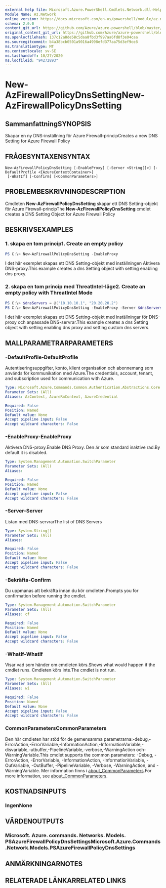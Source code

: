 ```yaml
---
external help file: Microsoft.Azure.PowerShell.Cmdlets.Network.dll-Help.xml
Module Name: Az.Network
online version: https://docs.microsoft.com/en-us/powershell/module/az.network/new-azfirewallpolicydnssetting
schema: 2.0.0
content_git_url: https://github.com/Azure/azure-powershell/blob/master/src/Network/Network/help/New-AzFirewallPolicyDnsSetting.md
original_content_git_url: https://github.com/Azure/azure-powershell/blob/master/src/Network/Network/help/New-AzFirewallPolicyDnsSetting.md
ms.openlocfilehash: 137c12a8de58c5daa8fbd3f997aa6fd8f3e04caa
ms.sourcegitcommit: b4a38bcb0501a9016a4998efd377aa75d3ef9ce8
ms.translationtype: MT
ms.contentlocale: sv-SE
ms.lasthandoff: 10/27/2020
ms.locfileid: "94272893"
---
```

# <span data-ttu-id="4e777-101">New-AzFirewallPolicyDnsSetting</span><span class="sxs-lookup"><span data-stu-id="4e777-101">New-AzFirewallPolicyDnsSetting</span></span>

## <span data-ttu-id="4e777-102">Sammanfattning</span><span class="sxs-lookup"><span data-stu-id="4e777-102">SYNOPSIS</span></span>
<span data-ttu-id="4e777-103">Skapar en ny DNS-inställning för Azure Firewall-princip</span><span class="sxs-lookup"><span data-stu-id="4e777-103">Creates a new DNS Setting for Azure Firewall Policy</span></span>

## <span data-ttu-id="4e777-104">FRÅGESYNTAXEN</span><span class="sxs-lookup"><span data-stu-id="4e777-104">SYNTAX</span></span>

```
New-AzFirewallPolicyDnsSetting [-EnableProxy] [-Server <String[]>] [-DefaultProfile <IAzureContextContainer>]
 [-WhatIf] [-Confirm] [<CommonParameters>]
```

## <span data-ttu-id="4e777-105">PROBLEMBESKRIVNING</span><span class="sxs-lookup"><span data-stu-id="4e777-105">DESCRIPTION</span></span>
<span data-ttu-id="4e777-106">Cmdleten **New-AzFirewallPolicyDnsSetting** skapar ett DNS Setting-objekt för Azure Firewall-princip</span><span class="sxs-lookup"><span data-stu-id="4e777-106">The **New-AzFirewallPolicyDnsSetting** cmdlet creates a DNS Setting Object for Azure Firewall Policy</span></span>

## <span data-ttu-id="4e777-107">BESKRIVS</span><span class="sxs-lookup"><span data-stu-id="4e777-107">EXAMPLES</span></span>

### <span data-ttu-id="4e777-108">1. skapa en tom princip</span><span class="sxs-lookup"><span data-stu-id="4e777-108">1. Create an empty policy</span></span>
```powershell
PS C:\> New-AzFirewallPolicyDnsSetting -EnableProxy
```

<span data-ttu-id="4e777-109">I det här exemplet skapas ett DNS Setting-objekt med inställningen Aktivera DNS-proxy.</span><span class="sxs-lookup"><span data-stu-id="4e777-109">This example creates a dns Setting object with setting enabling dns proxy.</span></span>

### <span data-ttu-id="4e777-110">2. skapa en tom princip med ThreatIntel-läge</span><span class="sxs-lookup"><span data-stu-id="4e777-110">2. Create an empty policy with ThreatIntel Mode</span></span>
```powershell
PS C:\> $dnsServers = @("10.10.10.1", "20.20.20.2")
PS C:\> New-AzFirewallPolicyDnsSetting -EnableProxy -Server $dnsServers
```

<span data-ttu-id="4e777-111">I det här exemplet skapas ett DNS Setting-objekt med inställningar för DNS-proxy och anpassade DNS-servrar.</span><span class="sxs-lookup"><span data-stu-id="4e777-111">This example creates a dns Setting object with setting enabling dns proxy and setting custom dns servers.</span></span>

## <span data-ttu-id="4e777-112">MALLPARAMETRAR</span><span class="sxs-lookup"><span data-stu-id="4e777-112">PARAMETERS</span></span>

### <span data-ttu-id="4e777-113">-DefaultProfile</span><span class="sxs-lookup"><span data-stu-id="4e777-113">-DefaultProfile</span></span>
<span data-ttu-id="4e777-114">Autentiseringsuppgifter, konto, klient organisation och abonnemang som används för kommunikation med Azure.</span><span class="sxs-lookup"><span data-stu-id="4e777-114">The credentials, account, tenant, and subscription used for communication with Azure.</span></span>

```yaml
Type: Microsoft.Azure.Commands.Common.Authentication.Abstractions.Core.IAzureContextContainer
Parameter Sets: (All)
Aliases: AzContext, AzureRmContext, AzureCredential

Required: False
Position: Named
Default value: None
Accept pipeline input: False
Accept wildcard characters: False
```

### <span data-ttu-id="4e777-115">-EnableProxy</span><span class="sxs-lookup"><span data-stu-id="4e777-115">-EnableProxy</span></span>
<span data-ttu-id="4e777-116">Aktivera DNS-proxy.</span><span class="sxs-lookup"><span data-stu-id="4e777-116">Enable DNS Proxy.</span></span>
<span data-ttu-id="4e777-117">Den är som standard inaktive rad.</span><span class="sxs-lookup"><span data-stu-id="4e777-117">By default it is disabled.</span></span>

```yaml
Type: System.Management.Automation.SwitchParameter
Parameter Sets: (All)
Aliases:

Required: False
Position: Named
Default value: None
Accept pipeline input: False
Accept wildcard characters: False
```

### <span data-ttu-id="4e777-118">-Server</span><span class="sxs-lookup"><span data-stu-id="4e777-118">-Server</span></span>
<span data-ttu-id="4e777-119">Listan med DNS-servrar</span><span class="sxs-lookup"><span data-stu-id="4e777-119">The list of DNS Servers</span></span>

```yaml
Type: System.String[]
Parameter Sets: (All)
Aliases:

Required: False
Position: Named
Default value: None
Accept pipeline input: False
Accept wildcard characters: False
```

### <span data-ttu-id="4e777-120">-Bekräfta</span><span class="sxs-lookup"><span data-stu-id="4e777-120">-Confirm</span></span>
<span data-ttu-id="4e777-121">Du uppmanas att bekräfta innan du kör cmdleten.</span><span class="sxs-lookup"><span data-stu-id="4e777-121">Prompts you for confirmation before running the cmdlet.</span></span>

```yaml
Type: System.Management.Automation.SwitchParameter
Parameter Sets: (All)
Aliases: cf

Required: False
Position: Named
Default value: None
Accept pipeline input: False
Accept wildcard characters: False
```

### <span data-ttu-id="4e777-122">-WhatIf</span><span class="sxs-lookup"><span data-stu-id="4e777-122">-WhatIf</span></span>
<span data-ttu-id="4e777-123">Visar vad som händer om cmdleten körs.</span><span class="sxs-lookup"><span data-stu-id="4e777-123">Shows what would happen if the cmdlet runs.</span></span>
<span data-ttu-id="4e777-124">Cmdleten körs inte.</span><span class="sxs-lookup"><span data-stu-id="4e777-124">The cmdlet is not run.</span></span>

```yaml
Type: System.Management.Automation.SwitchParameter
Parameter Sets: (All)
Aliases: wi

Required: False
Position: Named
Default value: None
Accept pipeline input: False
Accept wildcard characters: False
```

### <span data-ttu-id="4e777-125">CommonParameters</span><span class="sxs-lookup"><span data-stu-id="4e777-125">CommonParameters</span></span>
<span data-ttu-id="4e777-126">Den här cmdleten har stöd för de gemensamma parametrarna:-debug,-ErrorAction,-ErrorVariable,-InformationAction,-InformationVariable,-disvariable,-utbuffer,-PipelineVariable,-verbose,-WarningAction och-WarningVariable.</span><span class="sxs-lookup"><span data-stu-id="4e777-126">This cmdlet supports the common parameters: -Debug, -ErrorAction, -ErrorVariable, -InformationAction, -InformationVariable, -OutVariable, -OutBuffer, -PipelineVariable, -Verbose, -WarningAction, and -WarningVariable.</span></span> <span data-ttu-id="4e777-127">Mer information finns i [about_CommonParameters](http://go.microsoft.com/fwlink/?LinkID=113216).</span><span class="sxs-lookup"><span data-stu-id="4e777-127">For more information, see [about_CommonParameters](http://go.microsoft.com/fwlink/?LinkID=113216).</span></span>

## <span data-ttu-id="4e777-128">KOSTNADS</span><span class="sxs-lookup"><span data-stu-id="4e777-128">INPUTS</span></span>

### <span data-ttu-id="4e777-129">Ingen</span><span class="sxs-lookup"><span data-stu-id="4e777-129">None</span></span>

## <span data-ttu-id="4e777-130">VÄRDEN</span><span class="sxs-lookup"><span data-stu-id="4e777-130">OUTPUTS</span></span>

### <span data-ttu-id="4e777-131">Microsoft. Azure. commands. Networks. Models. PSAzureFirewallPolicyDnsSettings</span><span class="sxs-lookup"><span data-stu-id="4e777-131">Microsoft.Azure.Commands.Network.Models.PSAzureFirewallPolicyDnsSettings</span></span>

## <span data-ttu-id="4e777-132">ANMÄRKNINGAR</span><span class="sxs-lookup"><span data-stu-id="4e777-132">NOTES</span></span>

## <span data-ttu-id="4e777-133">RELATERADE LÄNKAR</span><span class="sxs-lookup"><span data-stu-id="4e777-133">RELATED LINKS</span></span>
